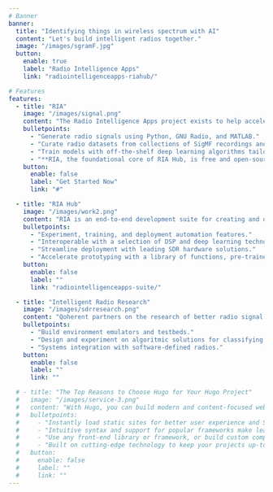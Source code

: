 ```yaml
---
# Banner
banner:
  title: "Identifying things in wireless spectrum with AI"
  content: "Let's build intelligent radios together."
  image: "/images/sgramF.jpg"
  button:
    enable: true
    label: "Radio Intelligence Apps"
    link: "radiointelligenceapps-riahub/"

# Features
features:
  - title: "RIA"
    image: "/images/signal.png"
    content: "The Radio Intelligence Apps project exists to help accelerate the development of intelligent radio technology. The RIA  project contains utlilities for synthesizing, curating, and inspecting datasets of radio signals, example workflows for training high performance machine learning models, and tools for testing them. _**The RIA Project is coming soon.**_"
    bulletpoints:
      - "Generate radio signals using Python, GNU Radio, and MATLAB."
      - "Curate radio datasets from collections of SigMF recordings and save them as HDF5."
      - "Train models with off-the-shelf deep learning algorithms tailored for radio."
      - "**RIA, the foundational core of RIA Hub, is free and open-source**"
    button:
      enable: false
      label: "Get Started Now"
      link: "#"

  - title: "RIA Hub"
    image: "/images/work2.png"
    content: "RIA is an end-to-end development suite for creating and deploying intelligent radio applications to realworld software-defined radio enabled systems. RIA is built on top of the open source RIA project."
    bulletpoints:
      - "Experiment, training, and deployment automation features."
      - "Interoperable with a selection of DSP and deep learning technologies."
      - "Streamline deployment with leading SDR hardware solutions."
      - "Accelerate prototyping with a library of functions, pre-trained models, model implementations, workflows, and datasets."
    button:
      enable: false
      label: ""
      link: "radiointelligenceapps-suite/"

  - title: "Intelligent Radio Research"
    image: "/images/sdrresearch.png"
    content: "Qoherent partners on the research of better radio signal processing solutions with machine learning and quantum computing. Qoherent partners with government labs, corporate researchers, and universities to: "
    bulletpoints:
      - "Build environment emulators and testbeds."
      - "Design and experiment on algoritmic solutions for classifying radio signals."
      - "Systems integration with software-defined radios."
    button:
      enable: false
      label: ""
      link: ""

  # - title: "The Top Reasons to Choose Hugo for Your Hugo Project"
  #   image: "/images/service-3.png"
  #   content: "With Hugo, you can build modern and content-focused websites without sacrificing performance or ease of use."
  #   bulletpoints:
  #     - "Instantly load static sites for better user experience and SEO."
  #     - "Intuitive syntax and support for popular frameworks make learning and using Hugo a breeze."
  #     - "Use any front-end library or framework, or build custom components, for any project size."
  #     - "Built on cutting-edge technology to keep your projects up-to-date with the latest web standards."
  #   button:
  #     enable: false
  #     label: ""
  #     link: ""
---
```


